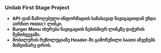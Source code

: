 ### Unilab First Stage Project

 - **API-დან წამოღებული ინფორმაციის სანახავად ნავიგაციიდან უნდა აირჩიო `PRODUCT` ლინკი.**
 - **Burger Menu იხურება ნავიგაციის ნებისმიერ ლინკზე დაჭერის შემთხვევაში.**
 - **მობილურის რეზოლუციაზე Header-ში გამოჩენილი საათი აჩვენებს მიმდინარე დროს.**